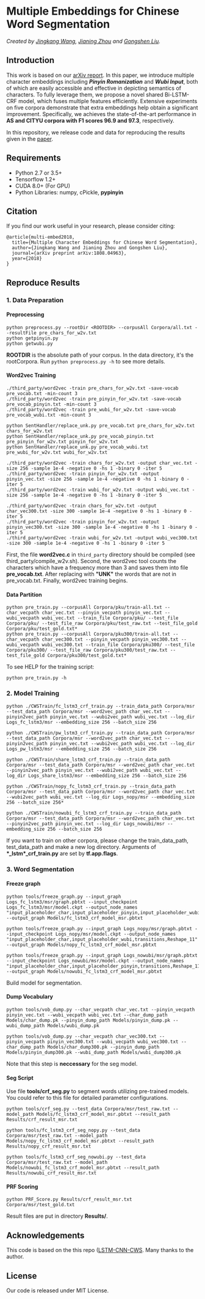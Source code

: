 # Multiple Embeddings for Chinese Word Segmentation

_Created by [Jingkang Wang](http://wangjk.me), [Jianing Zhou](https://github.com/zhjjn) and [Gongshen Liu](https://github.com/wangjksjtu/multi-embedding-cws)._

## Introduction
This work is based on our [arXiv report](https://arxiv.org/abs/1808.04963). In this paper, we introduce multiple character embeddings including ___Pinyin Romanization___ and ___Wubi Input___, both of which are easily accessible and effective in depicting semantics of characters. To fully leverage them, we propose a novel shared Bi-LSTM-CRF model, which fuses multiple features efficiently. Extensive experiments on five corpora demonstrate that extra embeddings help obtain a significant improvement. Specifically, we achieves the state-of-the-art performance in __AS and CITYU corpora with F1 scores 96.9 and 97.3__, respectively.

In this repository, we release code and data for reproducing the results given in the [paper](https://arxiv.org/pdf/1808.04963.pdf).

## Requirements
- Python 2.7 or 3.5+
- Tensorflow 1.2+
- CUDA 8.0+ (For GPU)
- Python Libraries: numpy, cPickle, __pypinyin__

## Citation
If you find our work useful in your research, please consider citing:

	@article{multi-embed2018,
	  title={Multiple Character Embeddings for Chinese Word Segmentation},
	  author={Jingkang Wang and Jianing Zhou and Gongshen Liu},
	  journal={arXiv preprint arXiv:1808.04963},
	  year={2018}
	}

## Reproduce Results
### 1. Data Preparation
#### Preprocessing

```
python preprocess.py --rootDir <ROOTDIR> --corpusAll Corpora/all.txt --resultFile pre_chars_for_w2v.txt
python getpinyin.py
python getwubi.py
```
    
__ROOTDIR__ is the absolute path of your corpus. In the data directory, it's the rootCorpora. Run `python preprocess.py -h` to see more details.

#### Word2vec Training
```
./third_party/word2vec -train pre_chars_for_w2v.txt -save-vocab pre_vocab.txt -min-count 3
./third_party/word2vec -train pre_pinyin_for_w2v.txt -save-vocab pre_vocab_pinyin.txt -min-count 3
./third_party/word2vec -train pre_wubi_for_w2v.txt -save-vocab pre_vocab_wubi.txt -min-count 3
```

```
python SentHandler/replace_unk.py pre_vocab.txt pre_chars_for_w2v.txt chars_for_w2v.txt
python SentHandler/replace_unk.py pre_vocab_pinyin.txt pre_pinyin_for_w2v.txt pinyin_for_w2v.txt
python SentHandler/replace_unk.py pre_vocab_wubi.txt pre_wubi_for_w2v.txt wubi_for_w2v.txt
```
```
./third_party/word2vec -train chars_for_w2v.txt -output char_vec.txt -size 256 -sample 1e-4 -negative 0 -hs 1 -binary 0 -iter 5
./third_party/word2vec -train pinyin_for_w2v.txt -output pinyin_vec.txt -size 256 -sample 1e-4 -negative 0 -hs 1 -binary 0 -iter 5
./third_party/word2vec -train wubi_for_w2v.txt -output wubi_vec.txt -size 256 -sample 1e-4 -negative 0 -hs 1 -binary 0 -iter 5
```
```
./third_party/word2vec -train chars_for_w2v.txt -output char_vec300.txt -size 300 -sample 1e-4 -negative 0 -hs 1 -binary 0 -iter 5
./third_party/word2vec -train pinyin_for_w2v.txt -output pinyin_vec300.txt -size 300 -sample 1e-4 -negative 0 -hs 1 -binary 0 -iter 5
./third_party/word2vec -train wubi_for_w2v.txt -output wubi_vec300.txt -size 300 -sample 1e-4 -negative 0 -hs 1 -binary 0 -iter 5
```
First, the file **word2vec.c** in `third_party` directory should be compiled (see third_party/compile_w2v.sh). Second, the word2vec tool counts the characters which have a frequency more than 3 and saves them into file **pre_vocab.txt**. After replacing with **"UNK"** the words that are not in pre_vocab.txt. Finally, word2vec training begins.

#### Data Partition
```
python pre_train.py --corpusAll Corpora/pku/train-all.txt --char_vecpath char_vec.txt --pinyin_vecpath pinyin_vec.txt --wubi_vecpath wubi_vec.txt --train_file Corpora/pku/ --test_file Corpora/pku/ --test_file_raw Corpora/pku/test_raw.txt --test_file_gold Corpora/pku/test_gold.txt*
python pre_train.py --corpusAll Corpora/pku300/train-all.txt --char_vecpath char_vec300.txt --pinyin_vecpath pinyin_vec300.txt --wubi_vecpath wubi_vec300.txt --train_file Corpora/pku300/ --test_file Corpora/pku300/ --test_file_raw Corpora/pku300/test_raw.txt --test_file_gold Corpora/pku300/test_gold.txt*
```

To see HELP for the training script:
```
python pre_train.py -h
```

### 2. Model Training
```
python ./CWSTrain/fc_lstm3_crf_train.py --train_data_path Corpora/msr --test_data_path Corpora/msr --word2vec_path char_vec.txt --pinyin2vec_path pinyin_vec.txt --wubi2vec_path wubi_vec.txt --log_dir Logs_fc_lstm3/msr --embedding_size 256 --batch_size 256

python ./CWSTrain/pw_lstm3_crf_train.py --train_data_path Corpora/msr --test_data_path Corpora/msr --word2vec_path char_vec.txt --pinyin2vec_path pinyin_vec.txt --wubi2vec_path wubi_vec.txt --log_dir Logs_pw_lstm3/msr --embedding_size 256 --batch_size 256

python ./CWSTrain/share_lstm3_crf_train.py --train_data_path Corpora/msr --test_data_path Corpora/msr --word2vec_path char_vec.txt --pinyin2vec_path pinyin_vec.txt --wubi2vec_path wubi_vec.txt --log_dir Logs_share_lstm3/msr --embedding_size 256 --batch_size 256

python ./CWSTrain/nopy_fc_lstm3_crf_train.py --train_data_path Corpora/msr --test_data_path Corpora/msr --word2vec_path char_vec.txt --wubi2vec_path wubi_vec.txt --log_dir Logs_nopy/msr --embedding_size 256 --batch_size 256*

python ./CWSTrain/nowubi_fc_lstm3_crf_train.py --train_data_path Corpora/msr --test_data_path Corpora/msr --word2vec_path char_vec.txt --pinyin2vec_path pinyin_vec.txt --log_dir Logs_nowubi/msr --embedding_size 256 --batch_size 256
```
If you want to train on other corpora, please change the train_data_path, test_data_path and make a new log directory. Arguments of __\*\_lstm\*\_crf\_train.py__ are set by **tf.app.flags**.

### 3. Word Segmentation
#### Freeze graph
```
python tools/freeze_graph.py --input_graph Logs_fc_lstm3/msr/graph.pbtxt --input_checkpoint Logs_fc_lstm3/msr/model.ckpt --output_node_names "input_placeholder_char,input_placeholder_pinyin,input_placeholder_wubi,transitions,Reshape_11" --output_graph Models/fc_lstm3_crf_model_msr.pbtxt

python tools/freeze_graph.py --input_graph Logs_nopy/msr/graph.pbtxt --input_checkpoint Logs_nopy/msr/model.ckpt --output_node_names "input_placeholder_char,input_placeholder_wubi,transitions,Reshape_11" --output_graph Models/nopy_fc_lstm3_crf_model_msr.pbtxt

python tools/freeze_graph.py --input_graph Logs_nowubi/msr/graph.pbtxt --input_checkpoint Logs_nowubi/msr/model.ckpt --output_node_names "input_placeholder_char,input_placeholder_pinyin,transitions,Reshape_11" --output_graph Models/nowubi_fc_lstm3_crf_model_msr.pbtxt
```
Build model for segmentation.

#### Dump Vocabulary

```
python tools/vob_dump.py --char_vecpath char_vec.txt --pinyin_vecpath pinyin_vec.txt --wubi_vecpath wubi_vec.txt --char_dump_path Models/char_dump.pk --pinyin_dump_path Models/pinyin_dump.pk --wubi_dump_path Models/wubi_dump.pk

python tools/vob_dump.py --char_vecpath char_vec300.txt --pinyin_vecpath pinyin_vec300.txt --wubi_vecpath wubi_vec300.txt --char_dump_path Models/char_dump300.pk --pinyin_dump_path Models/pinyin_dump300.pk --wubi_dump_path Models/wubi_dump300.pk
```
Note that this step is **neccessary** for the seg model.

#### Seg Script
Use file **tools/crf_seg.py** to segment words utilizing pre-trained models. You could refer to this file for detailed parameter configurations.
```
python tools/crf_seg.py --test_data Corpora/msr/test_raw.txt --model_path Models/fc_lstm3_crf_model_msr.pbtxt --result_path Results/crf_result_msr.txt

python tools/fc_lstm3_crf_seg_nopy.py --test_data Corpora/msr/test_raw.txt --model_path Models/nopy_fc_lstm3_crf_model_msr.pbtxt --result_path Results/nopy_crf_result_msr.txt

python tools/fc_lstm3_crf_seg_nowubi.py --test_data Corpora/msr/test_raw.txt --model_path Models/nowubi_fc_lstm3_crf_model_msr.pbtxt --result_path Results/nowubi_crf_result_msr.txt
```
#### PRF Scoring
```
python PRF_Score.py Results/crf_result_msr.txt Corpora/msr/test_gold.txt
```
Result files are put in directory **Results/**.

## Acknowledgements
This code is based on the this repo ([LSTM-CNN-CWS](https://github.com/MeteorYee/LSTM-CNN-CWS). Many thanks to the author.

## License
Our code is released under MIT License.
